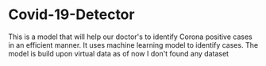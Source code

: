 # Covid-19-Detector
This is a model that will help our doctor's to identify Corona positive cases in an efficient manner.
It uses machine learning model to identify cases.
The model is build upon virtual data as of now I don't found any dataset
